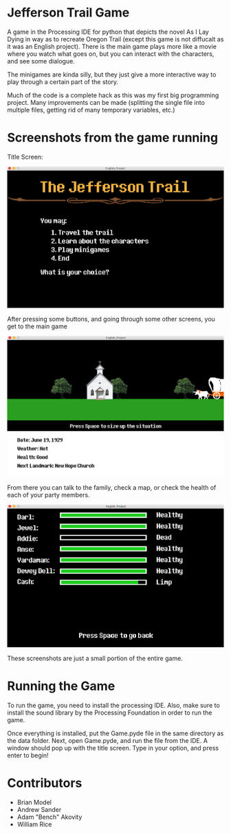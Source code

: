 # Jefferson Trail Game

A game in the Processing IDE for python that depicts the novel As I Lay Dying in way as to recreate Oregon Trail (except this game is not diffucalt as it was an English project). There is the main game plays more like a movie where you watch what goes on, but you can interact with the characters, and see some dialogue. 

The minigames are kinda silly, but they just give a more interactive way to play through a certain part of the story.

Much of the code is a complete hack as this was my first big programming project. Many improvements can be made (splitting the single file into multiple files, getting rid of many temporary variables, etc.)

# Screenshots from the game running

Title Screen:

![tilescreen](https://github.com/brianmodel/JeffersonTrailGame/blob/master/img/Screen%20Shot%202018-03-12%20at%201.45.06%20PM.png?raw=true "Title Screen")

After pressing some buttons, and going through some other screens, you get to the main game

![main](https://github.com/brianmodel/JeffersonTrailGame/blob/master/img/Screen%20Shot%202018-03-12%20at%201.48.35%20PM.png?raw=true "Main Game")

From there you can talk to the family, check a map, or check the health of each of your party members.

![health](https://github.com/brianmodel/JeffersonTrailGame/blob/master/img/Screen%20Shot%202018-03-12%20at%201.48.22%20PM.png?raw=true "Health")

These screenshots are just a small portion of the entire game.

# Running the Game
To run the game, you need to install the processing IDE. Also, make sure to install the sound library by the Processing Foundation in order to run the game.

Once everything is installed, put the Game.pyde file in the same directory as the data folder. Next, open Game.pyde, and run the file from the IDE. A window should pop up with the title screen. Type in your option, and press enter to begin!

# Contributors
- Brian Model
- Andrew Sander
- Adam "Bench" Akovity
- William Rice
